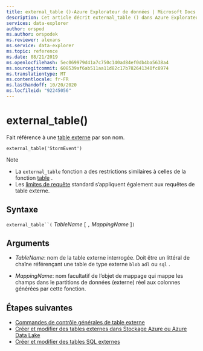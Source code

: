 ```yaml
---
title: external_table ()-Azure Explorateur de données | Microsoft Docs
description: Cet article décrit external_table () dans Azure Explorateur de données.
services: data-explorer
author: orspod
ms.author: orspodek
ms.reviewer: alexans
ms.service: data-explorer
ms.topic: reference
ms.date: 08/21/2019
ms.openlocfilehash: 5ec069979d41a7c750c140ad84ef0db4ba5638a4
ms.sourcegitcommit: 608539af6ab511aa11d82c17b782641340fc8974
ms.translationtype: MT
ms.contentlocale: fr-FR
ms.lasthandoff: 10/20/2020
ms.locfileid: "92245056"
---
```

# <a name="external_table"></a>external_table()

Fait référence à une [table externe](schema-entities/externaltables.md) par son nom.

```kusto
external_table('StormEvent')
```

> [!NOTE]
> * La `external_table` fonction a des restrictions similaires à celles de la fonction [table](tablefunction.md) .
> * Les [limites de requête](../concepts/querylimits.md) standard s’appliquent également aux requêtes de table externe.

## <a name="syntax"></a>Syntaxe

`external_table``(` *TableName* [ `,` *MappingName* ]`)`

## <a name="arguments"></a>Arguments

* *TableName*: nom de la table externe interrogée.
  Doit être un littéral de chaîne référençant une table de type externe `blob` `adl` ou `sql` .

* *MappingName*: nom facultatif de l’objet de mappage qui mappe les champs dans le partitions de données (externe) réel aux colonnes générées par cette fonction.

## <a name="next-steps"></a>Étapes suivantes

* [Commandes de contrôle générales de table externe](../management/externaltables.md)
* [Créer et modifier des tables externes dans Stockage Azure ou Azure Data Lake](../management/external-tables-azurestorage-azuredatalake.md)
* [Créer et modifier des tables SQL externes](../management/external-sql-tables.md)
